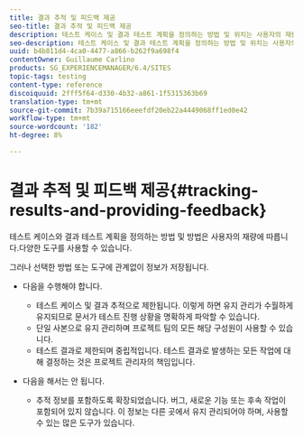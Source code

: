 ```yaml
---
title: 결과 추적 및 피드백 제공
seo-title: 결과 추적 및 피드백 제공
description: 테스트 케이스 및 결과 테스트 계획을 정의하는 방법 및 위치는 사용자의 재량에 따릅니다
seo-description: 테스트 케이스 및 결과 테스트 계획을 정의하는 방법 및 위치는 사용자의 재량에 따릅니다
uuid: b4b811d4-4ca0-4477-a866-b262f9a698f4
contentOwner: Guillaume Carlino
products: SG_EXPERIENCEMANAGER/6.4/SITES
topic-tags: testing
content-type: reference
discoiquuid: 2fff5f64-d330-4b32-a861-1f5315363b69
translation-type: tm+mt
source-git-commit: 7b39a715166eeefdf20eb22a4449068ff1ed0e42
workflow-type: tm+mt
source-wordcount: '182'
ht-degree: 8%

---
```



# 결과 추적 및 피드백 제공{#tracking-results-and-providing-feedback}

테스트 케이스와 결과 테스트 계획을 정의하는 방법 및 방법은 사용자의 재량에 따릅니다.다양한 도구를 사용할 수 있습니다.

그러나 선택한 방법 또는 도구에 관계없이 정보가 저장됩니다.

* 다음을 수행해야 합니다.

   * 테스트 케이스 및 결과 추적으로 제한됩니다. 이렇게 하면 유지 관리가 수월하게 유지되므로 문서가 테스트 진행 상황을 명확하게 파악할 수 있습니다.
   * 단일 사본으로 유지 관리하며 프로젝트 팀의 모든 해당 구성원이 사용할 수 있습니다.
   * 테스트 결과로 제한되며 중립적입니다. 테스트 결과로 발생하는 모든 작업에 대해 결정하는 것은 프로젝트 관리자의 책임입니다.

* 다음을 해서는 안 됩니다.

   * 추적 정보를 포함하도록 확장되었습니다. 버그, 새로운 기능 또는 후속 작업이 포함되어 있지 않습니다. 이 정보는 다른 곳에서 유지 관리되어야 하며, 사용할 수 있는 많은 도구가 있습니다.

